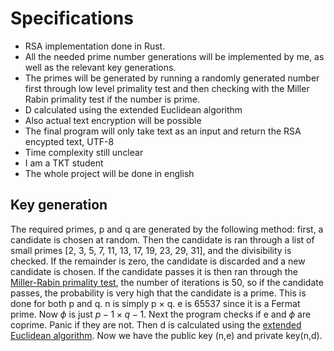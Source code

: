 # Specifications

- RSA implementation done in Rust.
- All the needed prime number generations will be implemented by me, as well as the relevant key generations.
- The primes will be generated by running a randomly generated number first through low level primality test and then checking with the Miller Rabin primality test if the number is prime.
- D calculated using the extended Euclidean algorithm
- Also actual text encryption will be possible
- The final program will only take text as an input and return the RSA encypted text, UTF-8
- Time complexity still unclear
- I am a TKT student
- The whole project will be done in english

## Key generation

The required primes, p and q are generated by the following method: first, a candidate is chosen at random. Then the candidate is ran through a list of small primes [2, 3, 5, 7, 11, 13, 17, 19, 23, 29, 31], and the divisibility is checked. If the remainder is zero, the candidate is discarded and a new candidate is chosen. If the candidate passes it is then ran through the [Miller-Rabin primality test](https://en.wikipedia.org/wiki/Miller–Rabin_primality_test), the number of iterations is 50, so if the candidate passes, the probability is very high that the candidate is a prime. This is done for both p and q. n is simply p $\times$ q. e is 65537 since it is a Fermat prime. Now $\phi$ is just $p - 1 \times q - 1$. Next the program checks if e and $\phi$ are coprime. Panic if they are not. Then d is calculated using the [extended Euclidean algorithm](https://en.wikipedia.org/wiki/Extended_Euclidean_algorithm). Now we have the public key (n,e) and private key(n,d).